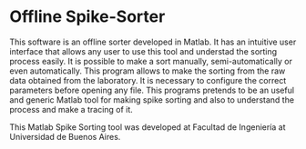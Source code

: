 # Offline Spike-Sorter
This software is an offline sorter developed in Matlab. It has an intuitive user interface that allows any user to use this tool and understad the sorting process easily. It is possible to make a sort manually, semi-automatically or even automatically. This program allows to make the sorting from the raw data obtained from the laboratory. It is necessary to configure the correct parameters before opening any file. 
This programs pretends to be an useful and generic Matlab tool for making spike sorting and also to understand the process and make a tracing of it.

This Matlab Spike Sorting tool was developed at Facultad de Ingeniería at Universidad de Buenos Aires.
